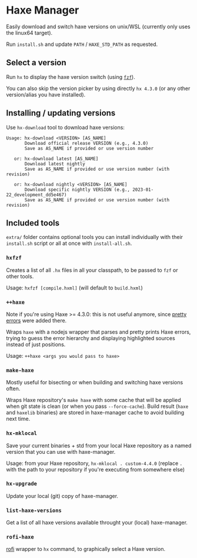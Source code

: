 # Haxe Manager

Easily download and switch haxe versions on unix/WSL (currently only uses the linux64 target).

Run `install.sh` and update `PATH` / `HAXE_STD_PATH` as requested.

## Select a version

Run `hx` to display the haxe version switch (using [`fzf`](https://github.com/junegunn/fzf)).

You can also skip the version picker by using directly `hx 4.3.0` (or any other
version/alias you have installed).

## Installing / updating versions

Use `hx-download` tool to download haxe versions:

```
Usage: hx-download <VERSION> [AS_NAME]
       Download official release VERSION (e.g., 4.3.0)
       Save as AS_NAME if provided or use version number

   or: hx-download latest [AS_NAME]
       Download latest nightly
       Save as AS_NAME if provided or use version number (with revision)

   or: hx-download nightly <VERSION> [AS_NAME]
       Download specific nightly VERSION (e.g., 2023-01-22_development_dd5e467)
       Save as AS_NAME if provided or use version number (with revision)
```

## Included tools

`extra/` folder contains optional tools you can install individually with their
`install.sh` script or all at once with `install-all.sh`.

### `hxfzf`

Creates a list of all `.hx` files in all your classpath, to be passed to `fzf`
or other tools.

Usage: `hxfzf [compile.hxml]` (will default to `build.hxml`)

### `++haxe`

Note if you're using Haxe >= 4.3.0: this is not useful anymore, since
[pretty errors](https://github.com/HaxeFoundation/haxe/pull/10863) were added there.

Wraps `haxe` with a nodejs wrapper that parses and pretty prints Haxe errors,
trying to guess the error hierarchy and displaying highlighted sources instead
of just positions.

Usage: `++haxe <args you would pass to haxe>`

### `make-haxe`

Mostly useful for bisecting or when building and switching haxe versions often.

Wraps Haxe repository's `make haxe` with some cache that will be applied when
git state is clean (or when you pass `--force-cache`). Build result (`haxe` and
`haxelib` binaries) are stored in haxe-manager cache to avoid building next time.

### `hx-mklocal`

Save your current binaries + std from your local Haxe repository as a named
version that you can use with haxe-manager.

Usage: from your Haxe repository, `hx-mklocal . custom-4.4.0` (replace `.` with
the path to your repository if you're executing from somewhere else)

### `hx-upgrade`

Update your local (git) copy of haxe-manager.

### `list-haxe-versions`

Get a list of all haxe versions available throught your (local) haxe-manager.

### `rofi-haxe`

[rofi](https://github.com/davatorium/rofi) wrapper to `hx` command, to graphically select a Haxe version.

